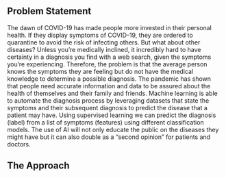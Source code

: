 ## Problem Statement
The dawn of COVID-19 has made people more invested in their personal health. If they display symptoms of COVID-19, they are ordered to quarantine to avoid the risk of infecting others. But what about other diseases? Unless you’re medically inclined, it incredibly hard to have certainty in a diagnosis you find with a web search, given the symptoms you’re experiencing. Therefore, the problem is that the average person knows the symptoms they are feeling but do not have the medical knowledge to determine a possible diagnosis. The pandemic has shown that people need accurate information and data to be assured about the health of themselves and their family and friends. Machine learning is able to automate the diagnosis process by leveraging datasets that state the symptoms and their subsequent diagnosis to predict the disease that a patient may have. Using supervised learning we can predict the diagnosis (label) from a list of symptoms (features) using different classification models. The use of AI will not only educate the public on the diseases they might have but it can also double as a “second opinion” for patients and doctors.

## The Approach 
